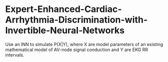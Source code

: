 # Expert-Enhanced-Cardiac-Arrhythmia-Discrimination-with-Invertible-Neural-Networks
Use an INN to simulate P(X|Y), where X are model parameters of an existing mathematical model of AV-node signal conduction and Y are EKG RR intervals.
